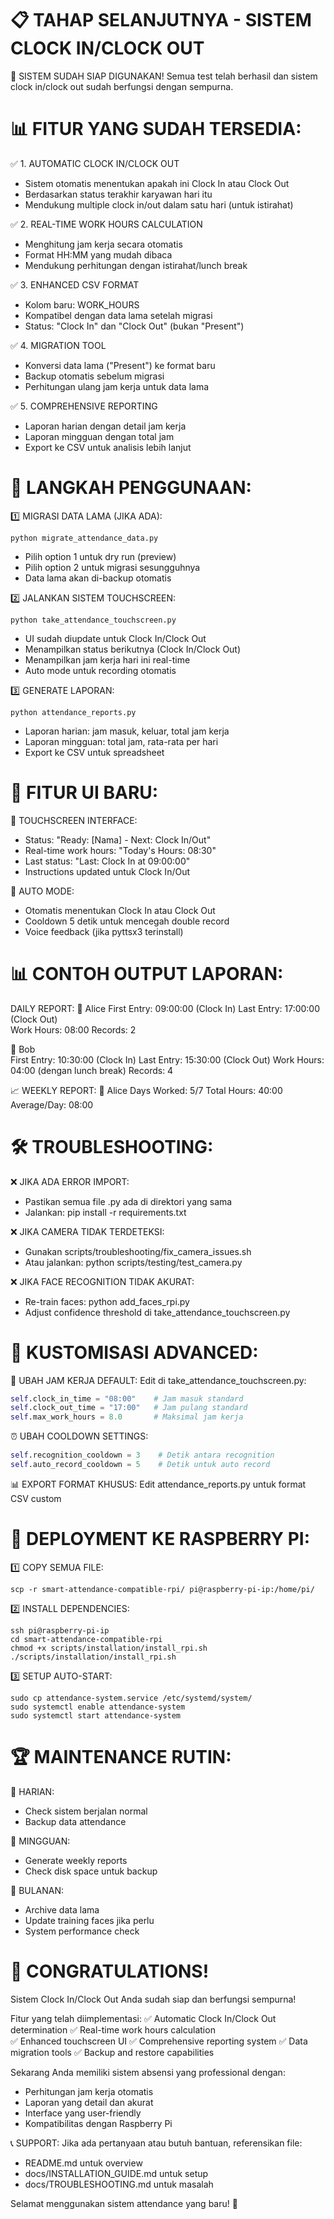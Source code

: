 📋 TAHAP SELANJUTNYA - SISTEM CLOCK IN/CLOCK OUT
=========================================================

🎯 SISTEM SUDAH SIAP DIGUNAKAN!
Semua test telah berhasil dan sistem clock in/clock out sudah berfungsi dengan sempurna.

📊 FITUR YANG SUDAH TERSEDIA:
==========================

✅ 1. AUTOMATIC CLOCK IN/CLOCK OUT
   - Sistem otomatis menentukan apakah ini Clock In atau Clock Out
   - Berdasarkan status terakhir karyawan hari itu
   - Mendukung multiple clock in/out dalam satu hari (untuk istirahat)

✅ 2. REAL-TIME WORK HOURS CALCULATION
   - Menghitung jam kerja secara otomatis
   - Format HH:MM yang mudah dibaca
   - Mendukung perhitungan dengan istirahat/lunch break

✅ 3. ENHANCED CSV FORMAT
   - Kolom baru: WORK_HOURS
   - Kompatibel dengan data lama setelah migrasi
   - Status: "Clock In" dan "Clock Out" (bukan "Present")

✅ 4. MIGRATION TOOL
   - Konversi data lama ("Present") ke format baru
   - Backup otomatis sebelum migrasi
   - Perhitungan ulang jam kerja untuk data lama

✅ 5. COMPREHENSIVE REPORTING
   - Laporan harian dengan detail jam kerja
   - Laporan mingguan dengan total jam
   - Export ke CSV untuk analisis lebih lanjut

🚀 LANGKAH PENGGUNAAN:
===================

1️⃣ MIGRASI DATA LAMA (JIKA ADA):
   ```
   python migrate_attendance_data.py
   ```
   - Pilih option 1 untuk dry run (preview)
   - Pilih option 2 untuk migrasi sesungguhnya
   - Data lama akan di-backup otomatis

2️⃣ JALANKAN SISTEM TOUCHSCREEN:
   ```
   python take_attendance_touchscreen.py
   ```
   - UI sudah diupdate untuk Clock In/Clock Out
   - Menampilkan status berikutnya (Clock In/Clock Out)
   - Menampilkan jam kerja hari ini real-time
   - Auto mode untuk recording otomatis

3️⃣ GENERATE LAPORAN:
   ```
   python attendance_reports.py
   ```
   - Laporan harian: jam masuk, keluar, total jam kerja
   - Laporan mingguan: total jam, rata-rata per hari
   - Export ke CSV untuk spreadsheet

🎨 FITUR UI BARU:
===============

📱 TOUCHSCREEN INTERFACE:
   - Status: "Ready: [Nama] - Next: Clock In/Out"
   - Real-time work hours: "Today's Hours: 08:30"
   - Last status: "Last: Clock In at 09:00:00"
   - Instructions updated untuk Clock In/Out

🔄 AUTO MODE:
   - Otomatis menentukan Clock In atau Clock Out
   - Cooldown 5 detik untuk mencegah double record
   - Voice feedback (jika pyttsx3 terinstall)

📊 CONTOH OUTPUT LAPORAN:
======================

DAILY REPORT:
👤 Alice
   First Entry: 09:00:00 (Clock In)
   Last Entry:  17:00:00 (Clock Out)  
   Work Hours:  08:00
   Records:     2

👤 Bob  
   First Entry: 10:30:00 (Clock In)
   Last Entry:  15:30:00 (Clock Out)
   Work Hours:  04:00 (dengan lunch break)
   Records:     4

📈 WEEKLY REPORT:
👤 Alice
   Days Worked:   5/7
   Total Hours:   40:00
   Average/Day:   08:00

🛠️ TROUBLESHOOTING:
=================

❌ JIKA ADA ERROR IMPORT:
   - Pastikan semua file .py ada di direktori yang sama
   - Jalankan: pip install -r requirements.txt

❌ JIKA CAMERA TIDAK TERDETEKSI:
   - Gunakan scripts/troubleshooting/fix_camera_issues.sh
   - Atau jalankan: python scripts/testing/test_camera.py

❌ JIKA FACE RECOGNITION TIDAK AKURAT:
   - Re-train faces: python add_faces_rpi.py
   - Adjust confidence threshold di take_attendance_touchscreen.py

🔧 KUSTOMISASI ADVANCED:
=====================

📝 UBAH JAM KERJA DEFAULT:
   Edit di take_attendance_touchscreen.py:
   ```python
   self.clock_in_time = "08:00"    # Jam masuk standard
   self.clock_out_time = "17:00"   # Jam pulang standard
   self.max_work_hours = 8.0       # Maksimal jam kerja
   ```

⏰ UBAH COOLDOWN SETTINGS:
   ```python
   self.recognition_cooldown = 3    # Detik antara recognition
   self.auto_record_cooldown = 5    # Detik untuk auto record
   ```

📊 EXPORT FORMAT KHUSUS:
   Edit attendance_reports.py untuk format CSV custom

🎯 DEPLOYMENT KE RASPBERRY PI:
============================

1️⃣ COPY SEMUA FILE:
   ```
   scp -r smart-attendance-compatible-rpi/ pi@raspberry-pi-ip:/home/pi/
   ```

2️⃣ INSTALL DEPENDENCIES:
   ```
   ssh pi@raspberry-pi-ip
   cd smart-attendance-compatible-rpi
   chmod +x scripts/installation/install_rpi.sh
   ./scripts/installation/install_rpi.sh
   ```

3️⃣ SETUP AUTO-START:
   ```
   sudo cp attendance-system.service /etc/systemd/system/
   sudo systemctl enable attendance-system
   sudo systemctl start attendance-system
   ```

🏆 MAINTENANCE RUTIN:
==================

📅 HARIAN:
   - Check sistem berjalan normal
   - Backup data attendance

📅 MINGGUAN:
   - Generate weekly reports
   - Check disk space untuk backup

📅 BULANAN:
   - Archive data lama
   - Update training faces jika perlu
   - System performance check

🎉 CONGRATULATIONS!
=================

Sistem Clock In/Clock Out Anda sudah siap dan berfungsi sempurna!

Fitur yang telah diimplementasi:
✅ Automatic Clock In/Clock Out determination
✅ Real-time work hours calculation  
✅ Enhanced touchscreen UI
✅ Comprehensive reporting system
✅ Data migration tools
✅ Backup and restore capabilities

Sekarang Anda memiliki sistem absensi yang professional dengan:
- Perhitungan jam kerja otomatis
- Laporan yang detail dan akurat
- Interface yang user-friendly
- Kompatibilitas dengan Raspberry Pi

📞 SUPPORT:
   Jika ada pertanyaan atau butuh bantuan, referensikan file:
   - README.md untuk overview
   - docs/INSTALLATION_GUIDE.md untuk setup
   - docs/TROUBLESHOOTING.md untuk masalah

Selamat menggunakan sistem attendance yang baru! 🚀
